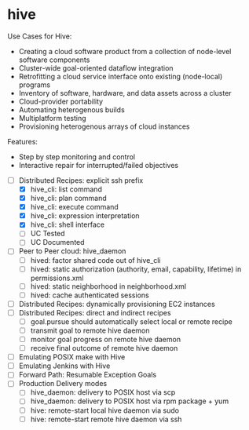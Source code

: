 # hive

Use Cases for Hive:
* Creating a cloud software product from a collection of node-level software components
* Cluster-wide goal-oriented dataflow integration
* Retrofitting a cloud service interface onto existing (node-local) programs
* Inventory of software, hardware, and data assets across a cluster
* Cloud-provider portability 
* Automating heterogenous builds
* Multiplatform testing
* Provisioning heterogenous arrays of cloud instances

Features:
* Step by step monitoring and control
* Interactive repair for interrupted/failed objectives

- [ ] Distributed Recipes: explicit ssh prefix
    - [x] hive_cli: list command
    - [x] hive_cli: plan command
    - [x] hive_cli: execute command
    - [x] hive_cli: expression interpretation
    - [x] hive_cli: shell interface
    - [ ] UC Tested
    - [ ] UC Documented
- [ ] Peer to Peer cloud: hive_daemon
    - [ ] hived: factor shared code out of hive_cli
    - [ ] hived: static authorization (authority, email, capability, lifetime) in permissions.xml
    - [ ] hived: static neighborhood in neighborhood.xml
    - [ ] hived: cache authenticated sessions
- [ ] Distributed Recipes: dynamically provisioning EC2 instances
- [ ] Distributed Recipes: direct and indirect recipes
    - [ ] goal.pursue should automatically select local or remote recipe
    - [ ] transmit goal to remote hive daemon
    - [ ] monitor goal progress on remote hive daemon
    - [ ] receive final outcome of remote hive daemon
- [ ] Emulating POSIX make with Hive
- [ ] Emulating Jenkins with Hive
- [ ] Forward Path: Resumable Exception Goals
- [ ] Production Delivery modes
    - [ ] hive_daemon: delivery to POSIX host via scp
    - [ ] hive_daemon: delivery to POSIX host via rpm package + yum
    - [ ] hive: remote-start local hive daemon via sudo
    - [ ] hive: remote-start remote hive daemon via ssh
